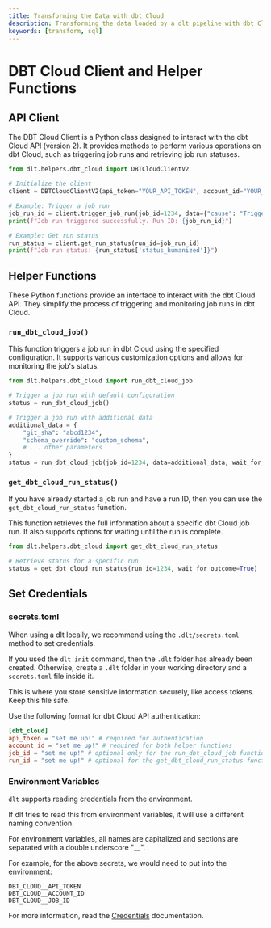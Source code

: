 ```yaml
---
title: Transforming the Data with dbt Cloud
description: Transforming the data loaded by a dlt pipeline with dbt Cloud
keywords: [transform, sql]
---
```


# DBT Cloud Client and Helper Functions

## API Client

The DBT Cloud Client is a Python class designed to interact with the dbt Cloud API (version 2).
It provides methods to perform various operations on dbt Cloud, such as triggering job runs and retrieving job run statuses.

```python
from dlt.helpers.dbt_cloud import DBTCloudClientV2

# Initialize the client
client = DBTCloudClientV2(api_token="YOUR_API_TOKEN", account_id="YOUR_ACCOUNT_ID")

# Example: Trigger a job run
job_run_id = client.trigger_job_run(job_id=1234, data={"cause": "Triggered via API"})
print(f"Job run triggered successfully. Run ID: {job_run_id}")

# Example: Get run status
run_status = client.get_run_status(run_id=job_run_id)
print(f"Job run status: {run_status['status_humanized']}")
```

## Helper Functions

These Python functions provide an interface to interact with the dbt Cloud API.
They simplify the process of triggering and monitoring job runs in dbt Cloud.

### `run_dbt_cloud_job()`

This function triggers a job run in dbt Cloud using the specified configuration.
It supports various customization options and allows for monitoring the job's status.

```python
from dlt.helpers.dbt_cloud import run_dbt_cloud_job

# Trigger a job run with default configuration
status = run_dbt_cloud_job()

# Trigger a job run with additional data
additional_data = {
    "git_sha": "abcd1234",
    "schema_override": "custom_schema",
    # ... other parameters
}
status = run_dbt_cloud_job(job_id=1234, data=additional_data, wait_for_outcome=True)
```

### `get_dbt_cloud_run_status()`

If you have already started a job run and have a run ID, then you can use the `get_dbt_cloud_run_status` function.

This function retrieves the full information about a specific dbt Cloud job run.
It also supports options for waiting until the run is complete.

```python
from dlt.helpers.dbt_cloud import get_dbt_cloud_run_status

# Retrieve status for a specific run
status = get_dbt_cloud_run_status(run_id=1234, wait_for_outcome=True)
```

## Set Credentials

### secrets.toml

When using a dlt locally, we recommend using the `.dlt/secrets.toml` method to set credentials.

If you used the `dlt init` command, then the `.dlt` folder has already been created.
Otherwise, create a `.dlt` folder in your working directory and a `secrets.toml` file inside it.

This is where you store sensitive information securely, like access tokens. Keep this file safe.

Use the following format for dbt Cloud API authentication:

```toml
[dbt_cloud]
api_token = "set me up!" # required for authentication
account_id = "set me up!" # required for both helper functions
job_id = "set me up!" # optional only for the run_dbt_cloud_job function (you can pass this explicitly as an argument to the function)
run_id = "set me up!" # optional for the get_dbt_cloud_run_status function (you can pass this explicitly as an argument to the function)
```

### Environment Variables

`dlt` supports reading credentials from the environment.

If dlt tries to read this from environment variables, it will use a different naming convention.

For environment variables, all names are capitalized and sections are separated with a double underscore "__".

For example, for the above secrets, we would need to put into the environment:

```
DBT_CLOUD__API_TOKEN
DBT_CLOUD__ACCOUNT_ID
DBT_CLOUD__JOB_ID
```

For more information, read the [Credentials](https://dlthub.com/docs/general-usage/credentials) documentation.
<!---
grammarcheck: true
-->
